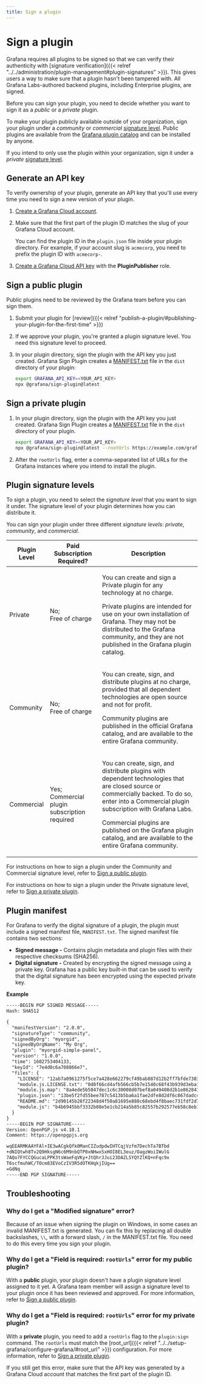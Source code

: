 ```yaml
---
title: Sign a plugin
---
```


# Sign a plugin

Grafana requires all plugins to be signed so that we can verify their authenticity with [signature verification]({{< relref "../../administration/plugin-management#plugin-signatures" >}}). This gives users a way to make sure that a plugin hasn't been tampered with. All Grafana Labs-authored backend plugins, including Enterprise plugins, are signed.

Before you can sign your plugin, you need to decide whether you want to sign it as a _public_ or a _private_ plugin.

To make your plugin publicly available outside of your organization, sign your plugin under a _community_ or _commercial_ [signature level](#plugin-signature-levels). Public plugins are available from the [Grafana plugin catalog](https://grafana.com/plugins) and can be installed by anyone.

If you intend to only use the plugin within your organization, sign it under a _private_ [signature level](#plugin-signature-levels).

## Generate an API key

To verify ownership of your plugin, generate an API key that you'll use every time you need to sign a new version of your plugin.

1. [Create a Grafana Cloud account](https://grafana.com/signup).

1. Make sure that the first part of the plugin ID matches the slug of your Grafana Cloud account.

   You can find the plugin ID in the `plugin.json` file inside your plugin directory. For example, if your account slug is `acmecorp`, you need to prefix the plugin ID with `acmecorp-`.

1. [Create a Grafana Cloud API key](https://grafana.com/docs/grafana-cloud/reference/create-api-key/) with the **PluginPublisher** role.

## Sign a public plugin

Public plugins need to be reviewed by the Grafana team before you can sign them.

1. Submit your plugin for [review]({{< relref "publish-a-plugin/#publishing-your-plugin-for-the-first-time" >}})
1. If we approve your plugin, you're granted a plugin signature level. You need this signature level to proceed.
1. In your plugin directory, sign the plugin with the API key you just created. Grafana Sign Plugin creates a [MANIFEST.txt](#plugin-manifest) file in the `dist` directory of your plugin:

   ```bash
   export GRAFANA_API_KEY=<YOUR_API_KEY>
   npx @grafana/sign-plugin@latest
   ```

## Sign a private plugin

1. In your plugin directory, sign the plugin with the API key you just created. Grafana Sign Plugin creates a [MANIFEST.txt](#plugin-manifest) file in the `dist` directory of your plugin.

   ```bash
   export GRAFANA_API_KEY=<YOUR_API_KEY>
   npx @grafana/sign-plugin@latest --rootUrls https://example.com/grafana
   ```

1. After the `rootUrls` flag, enter a comma-separated list of URLs for the Grafana instances where you intend to install the plugin.

## Plugin signature levels

To sign a plugin, you need to select the _signature level_ that you want to sign it under. The signature level of your plugin determines how you can distribute it.

You can sign your plugin under three different _signature levels_: _private_, _community_, and _commercial_.

| **Plugin Level** | **Paid Subscription Required?**                 | **Description**                                                                                                                                                                                                                                                                                                        |
| ---------------- | ----------------------------------------------- | ---------------------------------------------------------------------------------------------------------------------------------------------------------------------------------------------------------------------------------------------------------------------------------------------------------------------- |
| Private          | No;<br>Free of charge                           | <p>You can create and sign a Private plugin for any technology at no charge.</p><p>Private plugins are intended for use on your own installation of Grafana. They may not be distributed to the Grafana community, and they are not published in the Grafana plugin catalog.</p>                                                                            |
| Community        | No;<br>Free of charge                           | <p>You can create, sign, and distribute plugins at no charge, provided that all dependent technologies are open source and not for profit.</p><p>Community plugins are published in the official Grafana catalog, and are available to the entire Grafana community.</p>                                                       |
| Commercial       | Yes;<br>Commercial plugin subscription required | <p>You can create, sign, and distribute plugins with dependent technologies that are closed source or commercially backed. To do so, enter into a Commercial plugin subscription with Grafana Labs.</p><p>Commercial plugins are published on the Grafana plugin catalog, and are available to the entire Grafana community.</p> |

For instructions on how to sign a plugin under the Community and Commercial signature level, refer to [Sign a public plugin](#sign-a-public-plugin).

For instructions on how to sign a plugin under the Private signature level, refer to [Sign a private plugin](#sign-a-private-plugin).

## Plugin manifest

For Grafana to verify the digital signature of a plugin, the plugin must include a signed manifest file, `MANIFEST.txt`. The signed manifest file contains two sections:

- **Signed message -** Contains plugin metadata and plugin files with their respective checksums (SHA256).
- **Digital signature -** Created by encrypting the signed message using a private key. Grafana has a public key built-in that can be used to verify that the digital signature has been encrypted using the expected private key.

**Example**

```txt
-----BEGIN PGP SIGNED MESSAGE-----
Hash: SHA512

{
  "manifestVersion": "2.0.0",
  "signatureType": "community",
  "signedByOrg": "myorgid",
  "signedByOrgName": "My Org",
  "plugin": "myorgid-simple-panel",
  "version": "1.0.0",
  "time": 1602753404133,
  "keyId": "7e4d0c6a708866e7",
  "files": {
    "LICENSE": "12ab7a0961275f5ce7a428e662279cf49bab887d12b2ff7bfde738346178c28c",
    "module.js.LICENSE.txt": "0d8f66cd4afb566cb5b7e1540c68f43b939d3eba12ace290f18abc4f4cb53ed0",
    "module.js.map": "8a4ede5b5847dec1c6c30008d07bef8a049408d2b1e862841e30357f82e0fa19",
    "plugin.json": "13be5f2fd55bee787c5413b5ba6a1fae2dfe8d2df6c867dadc4657b98f821f90",
    "README.md": "2d90145b28f22348d4f50a81695e888c68ebd4f8baec731fdf2d79c8b187a27f",
    "module.js": "b4b6945bbf3332b08e5e1cb214a5b85c82557b292577eb58c8eb1703bc8e4577"
  }
}
-----BEGIN PGP SIGNATURE-----
Version: OpenPGP.js v4.10.1
Comment: https://openpgpjs.org

wqEEARMKAAYFAl+IE3wACgkQfk0ManCIZudpdwIHTCqjVzfm7DechTa7BTbd
+dNIQtwh8Tv2Q9HksgN6c6M9nbQTP0xNHwxSxHOI8EL3euz/OagzWoiIWulG
7AQo7FYCCQGucaLPPK3tsWaeFqVKy+JtQhrJJui23DAZLSYQYZlKQ+nFqc9x
T6scfmuhWC/TOcm83EVoCzIV3R5dOTKHqkjIUg==
=GdNq
-----END PGP SIGNATURE-----
```

## Troubleshooting

### Why do I get a "Modified signature" error?

Because of an issue when signing the plugin on Windows, in some cases an invalid MANIFEST.txt is generated. You can fix this by replacing all double backslashes, `\\`, with a forward slash, `/` in the MANIFEST.txt file. You need to do this every time you sign your plugin.

### Why do I get a "Field is required: `rootUrls`" error for my public plugin?

With a **public** plugin, your plugin doesn't have a plugin signature level assigned to it yet. A Grafana team member will assign a signature level to your plugin once it has been reviewed and approved. For more information, refer to [Sign a public plugin](#sign-a-public-plugin).

### Why do I get a "Field is required: `rootUrls`" error for my private plugin?

With a **private** plugin, you need to add a `rootUrls` flag to the `plugin:sign` command. The `rootUrls` must match the [root_url]({{< relref "../../setup-grafana/configure-grafana/#root_url" >}}) configuration. For more information, refer to [Sign a private plugin](#sign-a-private-plugin).

If you still get this error, make sure that the API key was generated by a Grafana Cloud account that matches the first part of the plugin ID.
